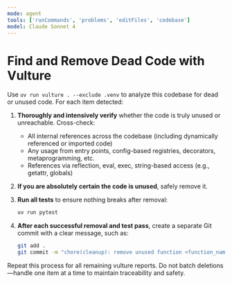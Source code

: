 ```yaml
---
mode: agent
tools: ['runCommands', 'problems', 'editFiles', 'codebase']
model: Claude Sonnet 4
---
```

# Find and Remove Dead Code with Vulture

Use `uv run vulture . --exclude .venv`  to analyze this codebase for dead or unused code. For each item detected:

1. **Thoroughly and intensively verify** whether the code is truly unused or unreachable. Cross-check:
   * All internal references across the codebase (including dynamically referenced or imported code)
   * Any usage from entry points, config-based registries, decorators, metaprogramming, etc.
   * References via reflection, eval, exec, string-based access (e.g., getattr, globals)

2. **If you are absolutely certain the code is unused**, safely remove it.

3. **Run all tests** to ensure nothing breaks after removal:
   ```bash
   uv run pytest
   ```

4. **After each successful removal and test pass**, create a separate Git commit with a clear message, such as:
   ```bash
   git add .
   git commit -m "chore(cleanup): remove unused function <function_name> as detected by vulture"
   ```

Repeat this process for all remaining vulture reports. Do not batch deletions—handle one item at a time to maintain traceability and safety.
